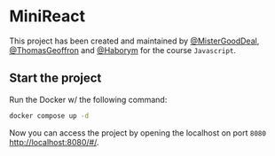 # MiniReact

This project has been created and maintained by [@MisterGoodDeal](https://github.com/MisterGoodDeal), [@ThomasGeoffron](https://github.com/ThomasGeoffron) and [@Haborym](https://github.com/Haborym) for the course `Javascript`.

## Start the project

Run the Docker w/ the following command:

```sh
docker compose up -d
```

Now you can access the project by opening the localhost on port `8080` [http://localhost:8080/#/](http://localhost:8080/#/).
